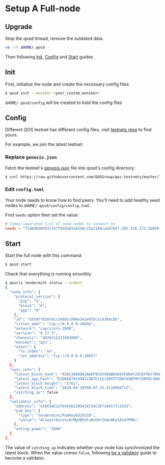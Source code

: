 # Setup A Full-node

## Upgrade

Stop the qosd thread, remove the outdated data.
```bash
rm -rf $HOME/.qosd
```

Then following [Init](#Init), [Config](#Config) and [Start](#Start) guides.

## Init

First, initialize the node and create the necessary config files:

```bash
$ qosd init --moniker <your_custom_moniker>
```

`$HOME/.qosd/config` will be created to hold the config files

## Config

Different QOS testnet has different config files, visit [testnets repo](https://github.com/QOSGroup/qos-testnets) to find yours.

For example, we join the latest testnet:

### Replace `genesis.json`

Fetch the testnet's [genesis.json](https://raw.githubusercontent.com/QOSGroup/qos-testnets/master/latest/genesis.json) file into qosd's config directory:
```bash
$ curl https://raw.githubusercontent.com/QOSGroup/qos-testnets/master/latest/genesis.json > $HOME/.qosd/config/genesis.json
```

### Edit `config.toml`

Your node needs to know how to find peers. You'll need to add healthy seed nodes to `$HOME/.qosd/config/config.toml`.

Find `seeds` option then set the value:
```toml
# Comma separated list of seed nodes to connect to
seeds = "f1dbd6d0b931fe7f918a81e8248c21e2109caa97@47.105.156.172:26656"
```

## Start


Start the full node with this command:
```bash
$ qosd start
```

Check that everything is running smoothly:

```bash
$ qoscli tendermint status --indent
{
  "node_info": {
    "protocol_version": {
      "p2p": "5",
      "block": "8",
      "app": "0"
    },
    "id": "b558f76507ecc348d1c096e3e1e935c1c4364c8b",
    "listen_addr": "tcp://0.0.0.0:26656",
    "network": "capricorn-2000",
    "version": "0.27.3",
    "channels": "4020212223303800",
    "moniker": "qos",
    "other": {
      "tx_index": "on",
      "rpc_address": "tcp://0.0.0.0:26657"
    }
  },
  "sync_info": {
    "latest_block_hash": "016C36688A3AAEF9CD5506B05045FDD4F25CEFF67786BA2EA33B52C7DB62F934",
    "latest_app_hash": "E206E6701494315B7E11E13B47F280C65BF0F250FDC3808317BFE57401F57BE3",
    "latest_block_height": "1761",
    "latest_block_time": "2019-04-10T08:07:15.411666471Z",
    "catching_up": false
  },
  "validator_info": {
    "address": "91601AE127D5656210542EC56C2E718A17711933",
    "pub_key": {
      "type": "tendermint/PubKeyEd25519",
      "value": "4CswaJ+kece3c8rMgVBhUtsWvOV+IkAnQKy5A147PM8="
    },
    "voting_power": "1000"
  }
}

```

The value of `catching_up` indicates whether your node has synchronized the latest block. When the value comes `false`, following [be a validator](validator.md) guide to become a validator. 